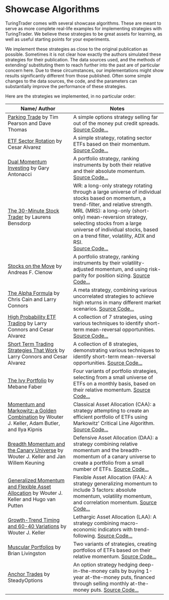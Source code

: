 # Showcase Algorithms

TuringTrader comes with several showcase algorithms. These are meant to serve as more complete real-life examples for implementing strategies with TuringTrader. We believe these strategies to be great assets for learning, as well as useful starting points for your experiments.

We implement these strategies as close to the original publication as possible. Sometimes it is not clear how exactly the authors simulated these strategies for their publication. The data sources used, and the methods of extending/ substituting them to reach further into the past are of particular concern here. Due to these circumstances, our implementations might show results significantly different from those published. Often some simple changes to the data sources, the code, and the parameters can substantially improve the performance of these strategies.

Here are the strategies we implemented, in no particular order:

| Name/ Author | Notes |
| --- | --- |
| [Parking Trade](https://aeromir.com/) by Tim Pearson and Dave Thomas | A simple options strategy selling far out of the money put credit spreads. [Source Code...](https://github.com/fbertram/TuringTrader/blob/master/BooksAndPubs/Aeromir_ParkingTrade.cs) |
| [ETF Sector Rotation]( https://alvarezquanttrading.com/blog/etf-sector-rotation/) by Cesar Alvarez | A simple strategy, rotating sector ETFs based on their momentum. [Source Code...](https://github.com/fbertram/TuringTrader/blob/master/BooksAndPubs/Alvarez_EtfSectorRotation.cs) |
| [Dual Momentum Investing](https://www.amazon.com/Dual-Momentum-Investing-Innovative-Strategy/dp/0071849440/) by Gary Antonacci | A portfolio strategy, ranking instruments by both their relative and their absolute momentum. [Source Code...](https://github.com/fbertram/TuringTrader/blob/master/BooksAndPubs/Antonacci_DualMomentumInvesting.cs) |
| [The 30-Minute Stock Trader](https://www.amazon.com/30-Minute-Stock-Trader-Stress-Free-Financial/dp/1619615738/) by Laurens Bensdorp | WR: a long-only strategy rotating through a large universe of individual stocks based on momentum, a trend-filter, and relative strength.<br />MRL (MRS): a long-only (short-only) mean-reversion strategy, selecting stocks from a large universe of individual stocks, based on a trend filter, volatility, ADX and RSI.<br />[Source Code...](https://github.com/fbertram/TuringTrader/blob/master/BooksAndPubs/Bensdorp_30MinStockTrader.cs) |
| [Stocks on the Move](https://www.amazon.com/Stocks-Move-Beating-Momentum-Strategies/dp/1511466146/) by Andreas F. Clenow | A portfolio strategy, ranking instruments by their volatility-adjusted momentum, and using risk-parity for position sizing. [Source Code...](https://github.com/fbertram/TuringTrader/blob/master/BooksAndPubs/Clenow_StocksOnTheMove.cs) |
| [The Alpha Formula](https://www.amazon.com/Alpha-Formula-Powered-Strategies-Market/dp/0578530848/) by Chris Cain and Larry Connors | A meta strategy, combining various uncorrelated strategies to achieve high returns in many different market scenarios. [Source Code...](https://github.com/fbertram/TuringTrader/blob/master/BooksAndPubs/Connors_AlphaFormula.cs) |
| [High Probability ETF Trading](https://www.amazon.com/High-Probability-ETF-Trading-Professional/dp/0615297412/) by Larry Connors and Cesar Alvarez | A collection of 7 strategies, using various techniques to identify short-term mean-reversal opportunities. [Source Code...](https://github.com/fbertram/TuringTrader/blob/master/BooksAndPubs/Connors_HighProbEtfTrading.cs) |
| [Short Term Trading Strategies That Work](https://www.amazon.com/Short-Term-Trading-Strategies-That/dp/0981923909/) by Larry Connors and Cesar Alvarez | A collection of 8 strategies, demonstrating various techniques to identify short-term mean-reversal opportunities. [Source Code...](https://github.com/fbertram/TuringTrader/blob/master/BooksAndPubs/Connors_ShortTermTrading.cs) |
| [The Ivy Portfolio](https://www.amazon.com/Ivy-Portfolio-Invest-Endowments-Markets/dp/1118008855/) by Mebane Faber | Four variants of portfolio strategies, selecting from a small universe of ETFs on a monthly basis, based on their relative momentum. [Source Code...](https://github.com/fbertram/TuringTrader/blob/master/BooksAndPubs/Faber_IvyPortfolio.cs) |
| [Momentum and Markowitz: a Golden Combination](https://papers.ssrn.com/sol3/papers.cfm?abstract_id=2606884) by Wouter J. Keller, Adam Butler, and Ilya Kipnis | Classical Asset Allocation (CAA): a strategy attempting to create an efficient portfolio of ETFs using Markowitz' Critical Line Algorithm. [Source Code...](https://github.com/fbertram/TuringTrader/blob/master/BooksAndPubs/Keller_CAA.cs) |
| [Breadth Momentum and the Canary Universe](https://papers.ssrn.com/sol3/papers.cfm?abstract_id=3212862) by Wouter J. Keller and Jan Willem Keuning | Defensive Asset Allocation (DAA): a strategy combining relative momentum and the breadth-momentum of a canary universe to create a portfolio from a small number of ETFs. [Source Code...](https://github.com/fbertram/TuringTrader/blob/master/BooksAndPubs/Keller_DAA.cs) |
| [Generalized Momentum and Flexible Asset Allocation](https://ssrn.com/abstract=2193735) by Wouter J. Keller and Hugo van Putten | Flexible Asset Allocation (FAA): A strategy generalizing momentum to include 3 factors: absolute momentum, volatility momentum, and correlation momentum. [Source Code...](https://github.com/fbertram/TuringTrader/blob/develop/BooksAndPubs/Keller_FAA.cs) |
| [Growth-Trend Timing and 60-40 Variations](https://papers.ssrn.com/sol3/papers.cfm?abstract_id=3498092) by Wouter J. Keller | Lethargic Asset Allocation (LAA): A strategy combining macro-economic indicators with trend-following. [Source Code...](https://github.com/fbertram/TuringTrader/blob/develop/BooksAndPubs/Keller_LAA.cs) |
| [Muscular Portfolios](https://www.amazon.com/Muscular-Portfolios-Investing-Revolution-Superior/dp/194688538X/) by Brian Livingston | Two variants of strategies, creating portfolios of ETFs based on their relative momentum. [Source Code...](https://github.com/fbertram/TuringTrader/blob/master/BooksAndPubs/Livingston_MuscularPortfolios.cs) |
| [Anchor Trades](https://steadyoptions.com/an/) by SteadyOptions | An option strategy hedging deep-in-the-money calls by buying 1-year at-the-money puts, financed through selling monthly at-the-money puts. [Source Code...](https://github.com/fbertram/TuringTrader/blob/develop/BooksAndPubs/SteadyOptions_AnchorTrade.cs) |
